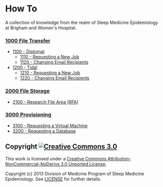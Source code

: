 How To
======

A collection of knowledge from the realm of Sleep Medicine Epidemiology at Brigham and Women's Hospital.


### [1000 File Transfer](https://github.com/sleepepi/howto/blob/master/1000-file-transfer/1000-file-transfer.md)

- [1100 - Diplomat](https://github.com/sleepepi/howto/blob/master/1000-file-transfer/1100-diplomat/1100-diplomat.md)
    - [1110 - Requesting a New Job](https://github.com/sleepepi/howto/blob/master/1000-file-transfer/1100-diplomat/1110-requesting-a-new-job.md)
    - [1120 - Changing Email Recipients](https://github.com/sleepepi/howto/blob/master/1000-file-transfer/1100-diplomat/1120-changing-email-recipients.md)
- [1200 - Tidal](https://github.com/sleepepi/howto/blob/master/1000-file-transfer/1200-tidal/1200-tidal.md)
    - [1210 - Requesting a New Job](https://github.com/sleepepi/howto/blob/master/1000-file-transfer/1200-tidal/1210-requesting-a-new-job.md)
    - [1220 - Changing Email Recipients](https://github.com/sleepepi/howto/blob/master/1000-file-transfer/1200-tidal/1220-changing-email-recipients.md)


### [2000 File Storage](https://github.com/sleepepi/howto/blob/master/2000-file-storage/2000-file-storage.md)

- [2100 - Research File Area (RFA)](https://github.com/sleepepi/howto/blob/master/2000-file-storage/2100-research-file-area-rfa.md)


### [3000 Provisioning](https://github.com/sleepepi/howto/blob/master/3000-provisioning/3000-provisioning.md)

- [3100 - Requesting a Virtual Machine](https://github.com/sleepepi/howto/blob/master/3000-provisioning/3100-requesting-a-virtual-machine.md)
- [3200 - Requesting a Database](https://github.com/sleepepi/howto/blob/master/3000-provisioning/3200-requesting-a-database.md)


## Copyright [![Creative Commons 3.0](http://i.creativecommons.org/l/by-nc-nd/3.0/80x15.png)](http://creativecommons.org/licenses/by-nc-nd/3.0)

This work is licensed under a [Creative Commons Attribution-NonCommercial-NoDerivs 3.0 Unported License](http://creativecommons.org/licenses/by-nc-nd/3.0).

Copyright (c) 2013 Division of Medicine Program of Sleep Medicine Epidemiology. See [LICENSE](https://github.com/sleepepi/howto/blob/master/LICENSE) for further details.

